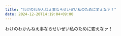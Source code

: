 ```yaml
---
title: "わけのわかんねえ事ならせいぜい私のために変えなァ！"
date: 2024-12-20T14:19:04+09:00
---
```

わけのわかんねえ事ならせいぜい私のために変えなァ！

